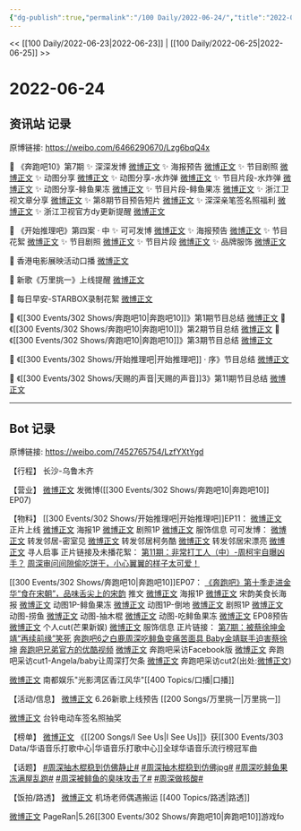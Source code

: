 ```yaml
---
{"dg-publish":true,"permalink":"/100 Daily/2022-06-24/","title":"2022-06-24","created":"2022-12-04T23:25:54.000+08:00","updated":"2023-04-11T14:46:33.967+08:00"}
---
```



<< [[100 Daily/2022-06-23\|2022-06-23]] | [[100 Daily/2022-06-25\|2022-06-25]] >>

# 2022-06-24

## 资讯站 记录

原博链接: https://weibo.com/6466290670/Lzg6bqQ4x

💫 《奔跑吧10》第7期
✨ 深深发博 [微博正文](https://m.weibo.cn/6466290670/4783968053101378)
✨ 海报预告 [微博正文](https://m.weibo.cn/6466290670/4783825797777587)
✨ 节目剧照 [微博正文](https://m.weibo.cn/6466290670/4783917443580079)
✨ 动图分享 [微博正文](https://m.weibo.cn/6466290670/4783862734132197)
✨ 动图分享-水炸弹 [微博正文](https://m.weibo.cn/6466290670/4784008624603950)
✨ 节目片段-水炸弹 [微博正文](https://m.weibo.cn/6466290670/4784027758757697)
✨ 动图分享-鲱鱼果冻 [微博正文](https://m.weibo.cn/6466290670/4784016588540213)
✨ 节目片段-鲱鱼果冻 [微博正文](https://m.weibo.cn/6466290670/4784026357335449)
✨ 浙江卫视文章分享 [微博正文](https://m.weibo.cn/6466290670/4783924600113646)
✨ 第8期节目预告短片 [微博正文](https://m.weibo.cn/6466290670/4784017050961772)
✨ 深深亲笔签名照福利 [微博正文](https://m.weibo.cn/6466290670/4783847093570865)
✨ 浙江卫视官方dy更新提醒 [微博正文](https://m.weibo.cn/6466290670/4784017213233192)

💫 《开始推理吧》第四案 · 中
✨ 可可发博 [微博正文](https://m.weibo.cn/6466290670/4784017386246426)
✨ 海报预告 [微博正文](https://m.weibo.cn/6466290670/4783826070668657)
✨ 节目花絮 [微博正文](https://m.weibo.cn/6466290670/4783969118459143)
✨ 节目剧照 [微博正文](https://m.weibo.cn/6466290670/4783901413213546)
✨ 节目片段 [微博正文](https://m.weibo.cn/6466290670/4783955825656536)
✨ 品牌服饰 [微博正文](https://m.weibo.cn/6466290670/4783848229180186)

💫 香港电影展映活动口播 [微博正文](https://m.weibo.cn/6466290670/4783845364733546)

💫 新歌《万里挑一》上线提醒 [微博正文](https://m.weibo.cn/6466290670/4784016446199123)

💫 每日早安-STARBOX录制花絮 [微博正文](https://m.weibo.cn/6466290670/4783800993973622)

💫 《[[300 Events/302 Shows/奔跑吧10\|奔跑吧10]]》第1期节目总结 [微博正文](https://m.weibo.cn/6466290670/4783928001171293)
💫 《[[300 Events/302 Shows/奔跑吧10\|奔跑吧10]]》第2期节目总结 [微博正文](https://m.weibo.cn/6466290670/4783928012965527)
💫 《[[300 Events/302 Shows/奔跑吧10\|奔跑吧10]]》第3期节目总结 [微博正文](https://m.weibo.cn/6466290670/4783928021356599)

💫 《[[300 Events/302 Shows/开始推理吧\|开始推理吧]] · 序》节目总结 [微博正文](https://m.weibo.cn/6466290670/4784020397494811)

💫 《[[300 Events/302 Shows/天赐的声音\|天赐的声音]]3》第11期节目总结 [微博正文](https://m.weibo.cn/6466290670/4783945851602752)

---
## Bot 记录

原博链接: https://weibo.com/7452765754/LzfYXtYgd

【行程】
长沙-乌鲁木齐

【营业】
[微博正文](https://weibo.com/1736988591/Lzen60bds) 发微博([[300 Events/302 Shows/奔跑吧10\|奔跑吧10]] EP07)

【物料】
[[300 Events/302 Shows/开始推理吧\|开始推理吧]]EP11：
[微博正文](https://weibo.com/2162247381/LzdFp0kjf) 正片上线
[微博正文](https://weibo.com/2162247381/LzaE8ttzF) 海报1P
[微博正文](https://weibo.com/2162247381/LzbPc4qOD) 剧照1P
[微博正文](https://weibo.com/7710473200/Lzbcc2E8H) 服饰信息
可可发博：
[微博正文](https://weibo.com/7736960489/Lz7ah5cK1) 转发邻居-密室见
[微博正文](https://weibo.com/7736960489/LzdJe0vHi) 转发邻居柯务酷
[微博正文](https://weibo.com/7736960489/LzdRhDJGJ) 转发邻居宋漂亮
[微博正文](https://weibo.com/7736960489/Lzeabeaoz) 寻人启事
正片链接及未播花絮：
[第11期：非常打工人（中）-周柯宇自曝凶手？](https://weibo.cn/sinaurl?u=https%3A%2F%2Fv.qq.com%2Fx%2Fcover%2Fmzc00200tybqbgq%2Fm0043yimde4.html)
[周深审问间隙偷吃饼干，小心翼翼的样子太可爱！](https://weibo.cn/sinaurl?u=https%3A%2F%2Fv.qq.com%2Fx%2Fcover%2Fmzc00200tybqbgq%2Fa00437pul6d.html)

[[300 Events/302 Shows/奔跑吧10\|奔跑吧10]]EP07：
[《奔跑吧》第十季走进金华“食在宋朝”，品味舌尖上的宋韵](https://weibo.cn/sinaurl?u=https%3A%2F%2Fmp.weixin.qq.com%2Fs%2Fe9I-ET5I4IPGAR-ADEpCUQ) 推文
[微博正文](https://weibo.com/5242381821/LzaE7AeSs) 海报1P
[微博正文](https://weibo.com/5242381821/LzbeFaTZ2) 宋韵美食长海报
[微博正文](https://weibo.com/5242381821/LzbpBgMII) 动图1P-鲱鱼果冻
[微博正文](https://weibo.com/5242381821/LzbID9J1O) 动图1P-倒地
[微博正文](https://weibo.com/5242381821/Lzd0fljCy) 剧照1P
[微博正文](https://weibo.com/5242381821/Lzf01AQHu) 动图-捞鱼
[微博正文](https://weibo.com/5242381821/Lzfg06rvT) 动图-抽木棍
[微博正文](https://weibo.com/5242381821/LzfB6dTw6) 动图-吃鲱鱼果冻
[微博正文](https://weibo.com/5242381821/LzfD94lum) EP08预告
[微博正文](https://weibo.com/1591169702/LzfE2vKvG) 个人cut(芒果新娱)
[微博正文](https://weibo.com/2665827191/LzaPkitu9) 服饰信息
正片链接：
[第7期：被蔡徐坤金靖“再续前缘”笑死](https://weibo.cn/sinaurl?u=https%3A%2F%2Fv.qq.com%2Fx%2Fcover%2Fmzc00200rgxotik%2Fc0043wnnrim.html%3Fn_version%3D2021)
[奔跑吧6之白鹿周深吃鲱鱼变痛苦面具 Baby金靖联手迫害蔡徐坤](https://weibo.cn/sinaurl?u=https%3A%2F%2Fwww.iqiyi.com%2Fv_y7effrjl60.html)
[奔跑吧兄弟官方的优酷视频](https://weibo.cn/sinaurl?u=https%3A%2F%2Fv.youku.com%2Fv_show%2Fid_XNTg2OTY0MTU2OA%3D%3D.html%3Fscm%3D20140719.manual.15319.video_XNTg2OTY0MTU2OA%253D%253D%26spm%3Da2ha1.14919748_WEBHOME_GRAY.drawer2.d_zj1_1)
[微博正文](https://m.weibo.cn/1732382082/4783972851386145) 奔跑吧采访Facebook版
[微博正文](https://weibo.com/1642904381/LzaGow8Iw) 奔跑吧采访cut1-Angela/baby让周深打欠条
[微博正文](https://weibo.com/6838541957/LzbR2bikf) 奔跑吧采访cut2(出处:[微博正文](https://weibo.com/1642904381/LzaDhAX5C))

[微博正文](https://weibo.com/1216431741/Lzb6nAMPb) 南都娱乐"光影湾区香江风华"[[400 Topics/口播\|口播]]

【活动/信息】
[微博正文](https://weibo.com/5248300719/LzfC4xSH5) 6.26新歌上线预告 [[200 Songs/万里挑一\|万里挑一]]

[微博正文](https://weibo.com/1917688720/Lz4aoAWT3) 台铃电动车签名照抽奖

【榜单】
[微博正文](https://weibo.com/7186370005/LzaE7z8KR) 《[[200 Songs/I See Us\|I See Us]]》获[[300 Events/303 Data/华语音乐打歌中心\|华语音乐打歌中心]]全球华语音乐流行榜冠军曲

【话题】
[#周深抽木棍稳到仿佛静止#](https://s.weibo.com/weibo?q=%23%E5%91%A8%E6%B7%B1%E6%8A%BD%E6%9C%A8%E6%A3%8D%E7%A8%B3%E5%88%B0%E4%BB%BF%E4%BD%9B%E9%9D%99%E6%AD%A2%23)
[#周深抽木棍稳到仿佛jpg#](https://s.weibo.com/weibo?q=%23%E5%91%A8%E6%B7%B1%E6%8A%BD%E6%9C%A8%E6%A3%8D%E7%A8%B3%E5%88%B0%E4%BB%BF%E4%BD%9Bjpg%23)
[#周深吃鲱鱼果冻满屋乱跑#](https://s.weibo.com/weibo?q=%23%E5%91%A8%E6%B7%B1%E5%90%83%E9%B2%B1%E9%B1%BC%E6%9E%9C%E5%86%BB%E6%BB%A1%E5%B1%8B%E4%B9%B1%E8%B7%91%23)
[#周深被鲱鱼的臭味攻击了#](https://s.weibo.com/weibo?q=%23%E5%91%A8%E6%B7%B1%E8%A2%AB%E9%B2%B1%E9%B1%BC%E7%9A%84%E8%87%AD%E5%91%B3%E6%94%BB%E5%87%BB%E4%BA%86%23)
[#周深做核酸#](https://s.weibo.com/weibo?q=%23%E5%91%A8%E6%B7%B1%E5%81%9A%E6%A0%B8%E9%85%B8%23)

【饭拍/路透】
[微博正文](https://weibo.com/2582599122/LzdXDylaX) 机场老师偶遇搬运 [[400 Topics/路透\|路透]]

[微博正文](https://m.weibo.cn/7633014126/4784019877140346) PageRan|5.26[[300 Events/302 Shows/奔跑吧10\|奔跑吧10]]游戏fo
